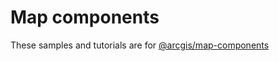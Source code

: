 # Map components

These samples and tutorials are for [@arcgis/map-components](https://www.npmjs.com/package/@arcgis/map-components)

